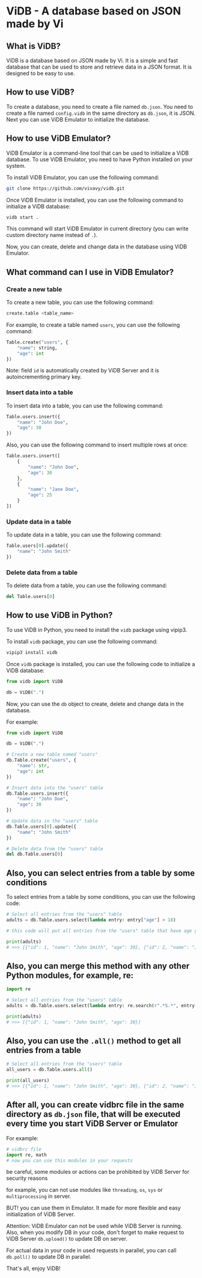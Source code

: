 # ViDB - A database based on JSON made by Vi

## What is ViDB?

ViDB is a database based on JSON made by Vi. It is a simple and fast database that can be used to store and retrieve data in a JSON format. It is designed to be easy to use.

## How to use ViDB?

To create a database, you need to create a file named `db.json`.
You need to create a file named `config.vidb` in the same directory as `db.json`, it is JSON.
Next you can use ViDB Emulator to initialize the database.

## How to use ViDB Emulator?

ViDB Emulator is a command-line tool that can be used to initialize a ViDB database.
To use ViDB Emulator, you need to have Python installed on your system.

To install ViDB Emulator, you can use the following command:

```bash
git clone https://github.com/vivavy/vidb.git
```

Once ViDB Emulator is installed, you can use the following command to initialize a ViDB database:

```bash
vidb start .
```

This command will start ViDB Emulator in current directory (you can write custom directory name instead of `.`).

Now, you can create, delete and change data in the database using ViDB Emulator.

## What command can I use in ViDB Emulator?

### Create a new table

To create a new table, you can use the following command:

```python
create.table <table_name>
```

For example, to create a table named `users`, you can use the following command:

```python
Table.create("users", {
    "name": string, 
    "age": int
})
```

Note: field `id` is automatically created by ViDB Server and it is autoincrementing primary key.

### Insert data into a table

To insert data into a table, you can use the following command:

```python
Table.users.insert({
    "name": "John Doe",
    "age": 30
})
```

Also, you can use the following command to insert multiple rows at once:

```python
Table.users.insert([  
    {
        "name": "John Doe",
        "age": 30
    },
    {
        "name": "Jane Doe",
        "age": 25
    }
])
```

### Update data in a table

To update data in a table, you can use the following command:

```python
Table.users[0].update({
    "name": "John Smith"
})
```

### Delete data from a table

To delete data from a table, you can use the following command:

```python
del Table.users[0]
```

## How to use ViDB in Python?

To use ViDB in Python, you need to install the `vidb` package using vipip3.

To install `vidb` package, you can use the following command:

```bash
vipip3 install vidb
```

Once `vidb` package is installed, you can use the following code to initialize a ViDB database:

```python
from vidb import ViDB

db = ViDB(".")
```

Now, you can use the `db` object to create, delete and change data in the database.

For example:

```python
from vidb import ViDB

db = ViDB(".")

# Create a new table named "users"
db.Table.create("users", {
    "name": str,
    "age": int
})

# Insert data into the "users" table
db.Table.users.insert({
    "name": "John Doe",
    "age": 30
})

# Update data in the "users" table
db.Table.users[0].update({
    "name": "John Smith"
})

# Delete data from the "users" table
del db.Table.users[0]
```

## Also, you can select entries from a table by some conditions

To select entries from a table by some conditions, you can use the following code:

```python
# Select all entries from the "users" table
adults = db.Table.users.select(lambda entry: entry["age"] > 18)

# this code will put all entries from the "users" table that have age greater than 18 into the "adults" variable

print(adults)
# >>> [{"id": 1, "name": "John Smith", "age": 30}, {"id": 2, "name": "Jane Doe", "age": 25}]
```

## Also, you can merge this method with any other Python modules, for example, re:

```python
import re

# Select all entries from the "users" table
adults = db.Table.users.select(lambda entry: re.search(r".*S.*", entry["name"]))

print(adults)
# >>> [{"id": 1, "name": "John Smith", "age": 30}]
```

## Also, you can use the `.all()` method to get all entries from a table
```python
# Select all entries from the "users" table
all_users = db.Table.users.all()

print(all_users)
# >>> [{"id": 1, "name": "John Smith", "age": 30}, {"id": 2, "name": "Jane Doe", "age": 25}]
```

## After all, you can create vidbrc file in the same directory as `db.json` file, that will be executed every time you start ViDB Server or Emulator

For example:

```python
# vidbrc file
import re, math
# now you can use this modules in your requests
```

be careful, some modules or actions can be prohibited by ViDB Server for security reasons

for example, you can not use modules like `threading`, `os`, `sys` or `multiprocessing` in server.

BUT! you can use them in Emulator. It made for more flexible and easy initialization of ViDB Server.

Attention: ViDB Emulator can not be used while ViDB Server is running. Also, when you modify DB in your code, don't forget to make request to ViDB Server `db.upload()` to update DB on server.

For actual data in your code in used requests in parallel, you can call `db.poll()` to update DB in parallel.

That's all, enjoy ViDB!
